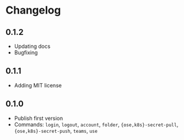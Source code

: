 # Changelog

## 0.1.2

- Updating docs
- Bugfixing

## 0.1.1

- Adding MIT license

## 0.1.0

- Publish first version
- Commands: `login`, `logout`, `account`, `folder`, `{ose,k8s}-secret-pull`, `{ose,k8s}-secret-push`, `teams`, `use`
